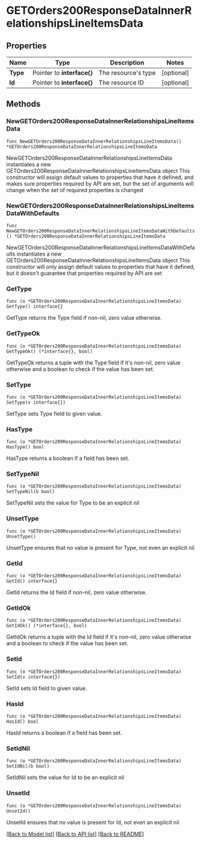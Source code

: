 # GETOrders200ResponseDataInnerRelationshipsLineItemsData

## Properties

Name | Type | Description | Notes
------------ | ------------- | ------------- | -------------
**Type** | Pointer to **interface{}** | The resource&#39;s type | [optional] 
**Id** | Pointer to **interface{}** | The resource ID | [optional] 

## Methods

### NewGETOrders200ResponseDataInnerRelationshipsLineItemsData

`func NewGETOrders200ResponseDataInnerRelationshipsLineItemsData() *GETOrders200ResponseDataInnerRelationshipsLineItemsData`

NewGETOrders200ResponseDataInnerRelationshipsLineItemsData instantiates a new GETOrders200ResponseDataInnerRelationshipsLineItemsData object
This constructor will assign default values to properties that have it defined,
and makes sure properties required by API are set, but the set of arguments
will change when the set of required properties is changed

### NewGETOrders200ResponseDataInnerRelationshipsLineItemsDataWithDefaults

`func NewGETOrders200ResponseDataInnerRelationshipsLineItemsDataWithDefaults() *GETOrders200ResponseDataInnerRelationshipsLineItemsData`

NewGETOrders200ResponseDataInnerRelationshipsLineItemsDataWithDefaults instantiates a new GETOrders200ResponseDataInnerRelationshipsLineItemsData object
This constructor will only assign default values to properties that have it defined,
but it doesn't guarantee that properties required by API are set

### GetType

`func (o *GETOrders200ResponseDataInnerRelationshipsLineItemsData) GetType() interface{}`

GetType returns the Type field if non-nil, zero value otherwise.

### GetTypeOk

`func (o *GETOrders200ResponseDataInnerRelationshipsLineItemsData) GetTypeOk() (*interface{}, bool)`

GetTypeOk returns a tuple with the Type field if it's non-nil, zero value otherwise
and a boolean to check if the value has been set.

### SetType

`func (o *GETOrders200ResponseDataInnerRelationshipsLineItemsData) SetType(v interface{})`

SetType sets Type field to given value.

### HasType

`func (o *GETOrders200ResponseDataInnerRelationshipsLineItemsData) HasType() bool`

HasType returns a boolean if a field has been set.

### SetTypeNil

`func (o *GETOrders200ResponseDataInnerRelationshipsLineItemsData) SetTypeNil(b bool)`

 SetTypeNil sets the value for Type to be an explicit nil

### UnsetType
`func (o *GETOrders200ResponseDataInnerRelationshipsLineItemsData) UnsetType()`

UnsetType ensures that no value is present for Type, not even an explicit nil
### GetId

`func (o *GETOrders200ResponseDataInnerRelationshipsLineItemsData) GetId() interface{}`

GetId returns the Id field if non-nil, zero value otherwise.

### GetIdOk

`func (o *GETOrders200ResponseDataInnerRelationshipsLineItemsData) GetIdOk() (*interface{}, bool)`

GetIdOk returns a tuple with the Id field if it's non-nil, zero value otherwise
and a boolean to check if the value has been set.

### SetId

`func (o *GETOrders200ResponseDataInnerRelationshipsLineItemsData) SetId(v interface{})`

SetId sets Id field to given value.

### HasId

`func (o *GETOrders200ResponseDataInnerRelationshipsLineItemsData) HasId() bool`

HasId returns a boolean if a field has been set.

### SetIdNil

`func (o *GETOrders200ResponseDataInnerRelationshipsLineItemsData) SetIdNil(b bool)`

 SetIdNil sets the value for Id to be an explicit nil

### UnsetId
`func (o *GETOrders200ResponseDataInnerRelationshipsLineItemsData) UnsetId()`

UnsetId ensures that no value is present for Id, not even an explicit nil

[[Back to Model list]](../README.md#documentation-for-models) [[Back to API list]](../README.md#documentation-for-api-endpoints) [[Back to README]](../README.md)


